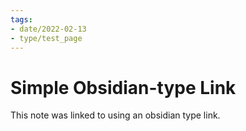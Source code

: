 ```yaml
---
tags:
- date/2022-02-13
- type/test_page
---
```

# Simple Obsidian-type Link


This note was linked to using an obsidian type link.